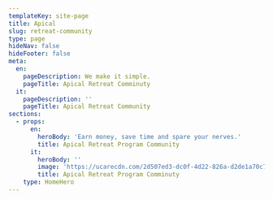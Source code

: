 ```yaml
---
templateKey: site-page
title: Apical
slug: retreat-community
type: page
hideNav: false
hideFooter: false
meta:
  en:
    pageDescription: We make it simple.
    pageTitle: Apical Retreat Comminuty
  it:
    pageDescription: ''
    pageTitle: Apical Retreat Community
sections:
  - props:
      en:
        heroBody: 'Earn money, save time and spare your nerves.'
        title: Apical Retreat Program Community
      it:
        heroBody: ''
        image: 'https://ucarecdn.com/2d507ed3-dc0f-4d22-826a-d2de1a70c70c/'
        title: Apical Retreat Program Comminuty
    type: HomeHero
---
```


